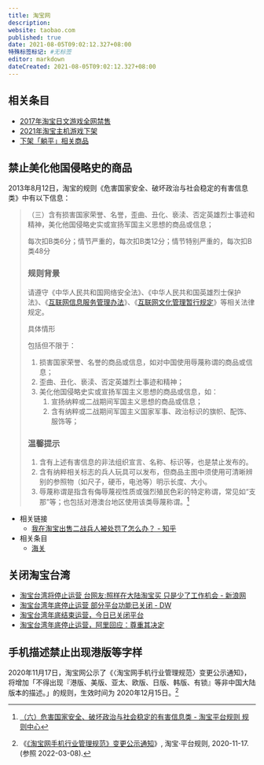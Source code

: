 ```yaml
---
title: 淘宝网
description:
website: taobao.com
published: true
date: 2021-08-05T09:02:12.327+08:00
特殊标签标记: #无标签
editor: markdown
dateCreated: 2021-08-05T09:02:12.327+08:00
---
```


## 相关条目

+ [2017年淘宝日文游戏全网禁售](/blocklist/2017年淘宝日文游戏全网禁售.md)
+ [2021年淘宝主机游戏下架](/unclear/2021年淘宝主机游戏下架.md)
+ [下架「躺平」相关商品](/activities/躺平.md)

## 禁止美化他国侵略史的商品

2013年8月12日，淘宝的规则《危害国家安全、破坏政治与社会稳定的有害信息类》中有以下信息：

> （三）含有损害国家荣誉、名誉，歪曲、丑化、亵渎、否定英雄烈士事迹和精神，美化他国侵略史实或宣扬军国主义思想的商品或信息；
>
> 每次扣B类6分；情节严重的，每次扣B类12分；情节特别严重的，每次扣B类48分
>
> ### 规则背景
>
> 请遵守《中华人民共和国网络安全法》、《中华人民共和国英雄烈士保护法》、《[互联网信息服务管理办法](/rule/国务院/互联网信息服务管理办法.md)》、《[互联网文化管理暂行规定](/rule/文化部/互联网文化管理暂行规定.md)》等相关法律规定。
>
> 具体情形
>
> 包括但不限于：
>
> 1. 损害国家荣誉、名誉的商品或信息，如对中国使用辱蔑称谓的商品或信息；
> 2. 歪曲、丑化、亵渎、否定英雄烈士事迹和精神；
> 3. 美化他国侵略史实或宣扬军国主义思想的商品或信息，如：
>     1. 宣扬纳粹或二战期间军国主义思想的商品或信息；
>     2. 含有纳粹或二战期间军国主义国家军事、政治标识的旗帜、配饰、服饰等；
>
> ### 温馨提示
>
> 1. 含有上述有害信息的非法组织宣言、名称、标识等，也是禁止发布的。
> 2. 含有纳粹相关标志的兵人玩具可以发布，但商品主图中须使用可清晰辨别的参照物（如尺子，硬币，电池等）明示长度、大小。
> 3. 辱蔑称谓是指含有侮辱蔑视性质或强烈殖民色彩的特定称谓，常见如“支那”等；也包括对港澳台地区使用该类辱蔑称谓。[^r06_1]

[^r06_1]: [（六）危害国家安全、破坏政治与社会稳定的有害信息类 - 淘宝平台规则 规则中心](https://rulechannel.taobao.com/?ype=detail&ruleId=88&cId=89&type=detail#/rule/detail?ruleId=88&cId=89)

+ 相关链接
    + [我在淘宝出售二战兵人被处罚了怎么办？ - 知乎](https://archive.is/V8oxw "https://www.zhihu.com/question/388469436")
+ 相关条目
    + [海关](../serviceprovider/海关.md)

## 关闭淘宝台湾

+ [淘宝台湾将停止运营 台网友:照样在大陆淘宝买 只是少了工作机会 - 新浪网](https://archive.is/xgErI "https://finance.sina.com.cn/tech/2020-10-15/doc-iiznctkc5697616.shtml")
+ [淘宝台湾年底停止运营 部分平台功能已关闭 - DW](https://web.archive.org/web/20210915004530/https://www.dw.com/zh/淘宝台湾年底停止运营-部分平台功能已关闭/a-55288447)
+ [淘宝台湾年底结束运营，今日已关闭平台](https://web.archive.org/web/20210122004701/https://cn.engadget.com/taobao-taiwan-closure-074039132.html)
+ [淘宝台湾年底停止运营，阿里回应：尊重其决定](https://archive.is/9dj0t "https://www.guancha.cn/ChanJing/2020_10_15_568195.shtml")

## 手机描述禁止出现港版等字样

2020年11月17日，淘宝网公示了《〈淘宝网手机行业管理规范〉变更公示通知》，将增加「不得出现『港版、美版、亚太、欧版、日版、韩版、有锁』等非中国大陆版本的描述。」的规则，生效时间为 2020年12月15日。[^81]

[^81]: 《[《淘宝网手机行业管理规范》变更公示通知](https://rulechannel.taobao.com/?type=detail&ruleId=11003244&cId=81#/rule/detail?ruleId=11003244&cId=81)》, 淘宝·平台规则, 2020-11-17. (参照 2022-03-08).
